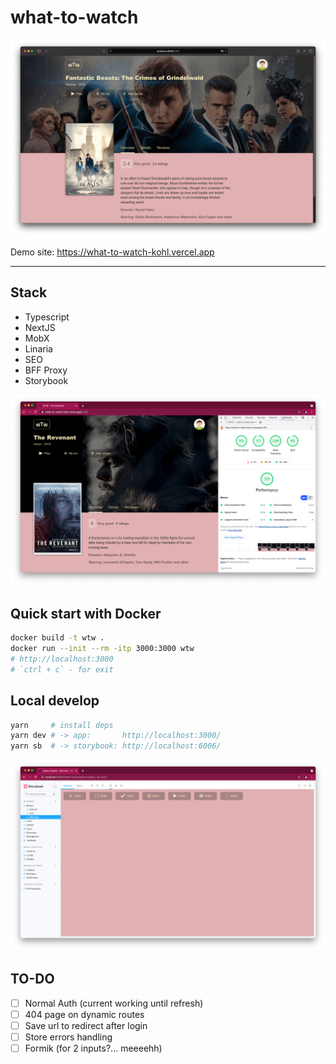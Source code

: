 # what-to-watch

![Site Screenshot](./images/screen-1.png)

Demo site: https://what-to-watch-kohl.vercel.app

---

## Stack

- Typescript
- NextJS
- MobX
- Linaria
- SEO
- BFF Proxy
- Storybook

![Site Screenshot](./images/screen-2.png)

## Quick start with Docker

```sh
docker build -t wtw .
docker run --init --rm -itp 3000:3000 wtw
# http://localhost:3000
# `ctrl + c` - for exit
```

## Local develop

```sh
yarn     # install deps
yarn dev # -> app:       http://localhost:3000/
yarn sb  # -> storybook: http://localhost:6006/
```

![Site Screenshot](./images/screen-3.png)

## TO-DO

- [ ] Normal Auth (current working until refresh)
- [ ] 404 page on dynamic routes
- [ ] Save url to redirect after login
- [ ] Store errors handling
- [ ] Formik (for 2 inputs?... meeeehh)
